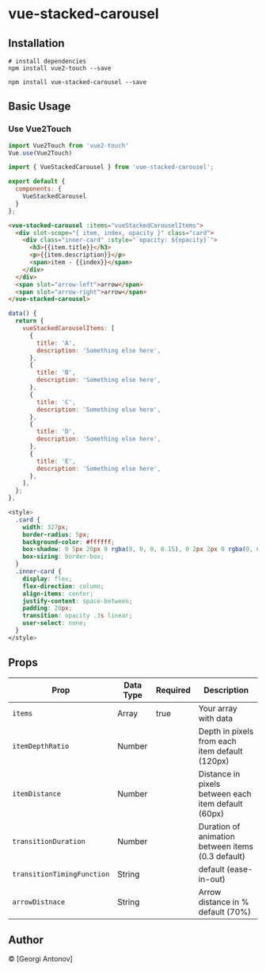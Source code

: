 # vue-stacked-carousel

## Installation

```
# install dependencies
npm install vue2-touch --save

npm install vue-stacked-carousel --save

```

## Basic Usage

### Use Vue2Touch 
```js
import Vue2Touch from 'vue2-touch'
Vue.use(Vue2Touch)
```

```js
import { VueStackedCarousel } from 'vue-stacked-carousel';

export default {
  components: {
    VueStackedCarousel
  }
};
```

```html
<vue-stacked-carousel :items="vueStackedCarouselItems">
  <div slot-scope="{ item, index, opacity }" class="card">
    <div class="inner-card" :style="`opacity: ${opacity}`">
      <h3>{{item.title}}</h3>
      <p>{{item.description}}</p>
      <span>item - {{index}}</span>
    </div>
  </div>
  <span slot="arrow-left">arrow</span>
  <span slot="arrow-right">arrow</span>
</vue-stacked-carousel>
```
```js
data() {
  return {
    vueStackedCarouselItems: [
      {
        title: 'A',
        description: 'Something else here',
      },
      {
        title: 'B',
        description: 'Something else here',
      },
      {
        title: 'C',
        description: 'Something else here',
      },
      {
        title: 'D',
        description: 'Something else here',
      },
      {
        title: 'E',
        description: 'Something else here',
      },
    ],
  };
},
```

```css
<style>
  .card {
    width: 327px;
    border-radius: 5px;
    background-color: #ffffff;
    box-shadow: 0 5px 20px 0 rgba(0, 0, 0, 0.15), 0 2px 2px 0 rgba(0, 0, 0, 0.1);
    box-sizing: border-box;
  }
  .inner-card {
    display: flex;
    flex-direction: column;
    align-items: center;
    justify-content: space-between;
    padding: 20px;
    transition: opacity .3s linear;
    user-select: none;
  }
</style>
```

## Props

| Prop    | Data Type | Required | Description        |
| ------- | --------- | -------- | ------------------ |
| `items`   | Array    | true     | Your array with data      |
| `itemDepthRatio` | Number    |          | Depth in pixels from each item  default (120px)|
| `itemDistance` | Number    |          | Distance in pixels between each item default (60px)  |
| `transitionDuration` | Number    |          | Duration of animation between items (0.3 default) |
| `transitionTimingFunction` | String    |          | default (ease-in-out) |
| `arrowDistnace` | String    |          | Arrow distance in % default (70%) |


## Author

&#169; [Georgi Antonov]
